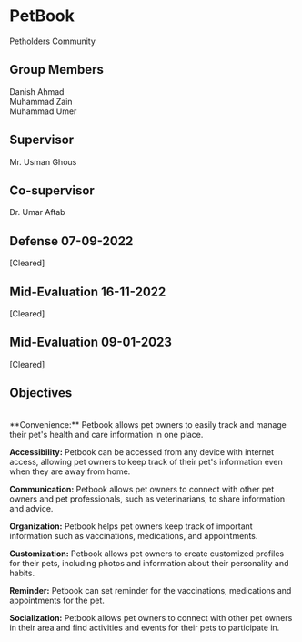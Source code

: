 <h1>PetBook</h1>
Petholders Community

<h2>Group Members</h2>
Danish Ahmad<br>
Muhammad Zain<br>
Muhammad Umer<br>

<h2>Supervisor</h2>
Mr. Usman Ghous
<h2>Co-supervisor</h2>
Dr. Umar Aftab
<h2>Defense 07-09-2022</h2> [Cleared]
<h2>Mid-Evaluation  16-11-2022</h2> [Cleared]
<h2>Mid-Evaluation  09-01-2023</h2> [Cleared]

<h2>Objectives</h2>
<br>
**Convenience:** Petbook allows pet owners to easily track and manage their pet's health and care information in one place.

**Accessibility:** Petbook can be accessed from any device with internet access, allowing pet owners to keep track of their pet's information even when they are away from home.

**Communication:** Petbook allows pet owners to connect with other pet owners and pet professionals, such as veterinarians, to share information and advice.

**Organization:** Petbook helps pet owners keep track of important information such as vaccinations, medications, and appointments.

**Customization:** Petbook allows pet owners to create customized profiles for their pets, including photos and information about their personality and habits.

**Reminder:** Petbook can set reminder for the vaccinations, medications and appointments for the pet.

**Socialization:** Petbook allows pet owners to connect with other pet owners in their area and find activities and events for their pets to participate in.
